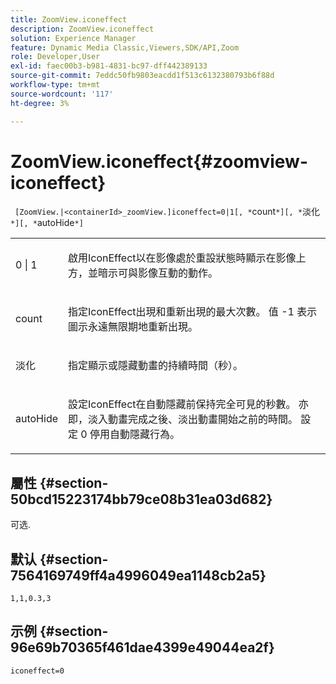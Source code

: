 ```yaml
---
title: ZoomView.iconeffect
description: ZoomView.iconeffect
solution: Experience Manager
feature: Dynamic Media Classic,Viewers,SDK/API,Zoom
role: Developer,User
exl-id: faec00b3-b981-4831-bc97-dff442389133
source-git-commit: 7eddc50fb9803eacdd1f513c6132380793b6f88d
workflow-type: tm+mt
source-wordcount: '117'
ht-degree: 3%

---
```


# ZoomView.iconeffect{#zoomview-iconeffect}

` [ZoomView.|<containerId>_zoomView.]iconeffect=0|1[, *`count`*][, *`淡化`*][, *`autoHide`*]`

<table id="table_6CAA904E976A41BD994D8926F46F0BAF"> 
 <tbody> 
  <tr> 
   <td colname="col1"> <p> <span class="codeph"> 0 | 1</span> </p> </td> 
   <td colname="col2"> <p> 啟用IconEffect以在影像處於重設狀態時顯示在影像上方，並暗示可與影像互動的動作。 </p> </td> 
  </tr> 
  <tr> 
   <td colname="col1"> <p> <span class="codeph"> <span class="varname"> count</span> </span> </p> </td> 
   <td colname="col2"> <p> 指定IconEffect出現和重新出現的最大次數。 值 <span class="codeph"> -1</span> 表示圖示永遠無限期地重新出現。 </p> </td> 
  </tr> 
  <tr> 
   <td colname="col1"> <p> <span class="codeph"> <span class="varname"> 淡化</span> </span> </p> </td> 
   <td colname="col2"> <p>指定顯示或隱藏動畫的持續時間（秒）。 </p> </td> 
  </tr> 
  <tr> 
   <td colname="col1"> <p> <span class="codeph"> <span class="varname"> autoHide</span> </span> </p> </td> 
   <td colname="col2"> <p>設定IconEffect在自動隱藏前保持完全可見的秒數。 亦即，淡入動畫完成之後、淡出動畫開始之前的時間。 設定 <span class="codeph"> 0</span> 停用自動隱藏行為。 </p> </td> 
  </tr> 
 </tbody> 
</table>

## 屬性 {#section-50bcd15223174bb79ce08b31ea03d682}

可选.

## 默认 {#section-7564169749ff4a4996049ea1148cb2a5}

`1,1,0.3,3`

## 示例 {#section-96e69b70365f461dae4399e49044ea2f}

`iconeffect=0`
